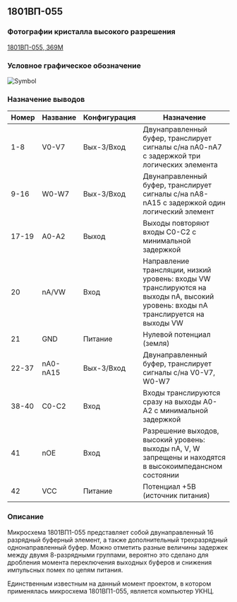 ## 1801ВП-055

### Фотографии кристалла высокого разрешения
[1801ВП-055, 369M](http://www.1801bm1.com/files/retro/1801/images/vp1-055.jpg)

### Условное графическое обозначение
![Symbol](/055/img/055.png)

### Назначение выводов
| Номер       | Название     | Конфигурация | Назначение
|-------------|--------------|--------------|-----------------------------------------
| 1-8         | V0-V7        | Вых-3/Вход   | Двунаправленный буфер, транслирует сигналы с/на nA0-nA7 с задержкой три логических элемента
| 9-16        | W0-W7        | Вых-3/Вход   | Двунаправленный буфер, транслирует сигналы с/на nA8-nA15 с задержкой один логический элемент
| 17-19       | A0-A2        | Выход        | Выходы повторяют входы C0-C2 с минимальной задержкой
| 20          | nA/VW        | Вход         | Направление трансляции, низкий уровень: входы VW транслируются на выходы nA, высокий уровень: входы nA транслируется на выходы VW
| 21          | GND          | Питание      | Нулевой потенциал (земля)
| 22-37       | nA0-nA15     | Вых-3/Вход   | Двунаправленный буфер, транслирует сигналы с/на V0-V7, W0-W7
| 38-40       | C0-C2        | Вход         | Входы транслируются сразу на выходы A0-A2 с минимальной задержкой
| 41          | nOE          | Вход         | Разрешение выходов, высокий уровень: выходы nA, V, W запрещены и находятся в высокоимпедансном состоянии
| 42          | VCC          | Питание      | Потенциал +5В (источник питания)

### Описание
Микросхема 1801ВП1-055 представляет собой двунаправленный 16 разрядный буферный
элемент, а также дополнительный трехразрядный однонаправленный буфер. Можно
отметить разные величины задержек между двумя 8-разрядными группами, вероятно
это сделано для дробления момента переключения выходных буферов и снижения
импульсных помех по цепям питания.

Единственным известным на данный момент проектом, в котором применялась
микросхема 1801ВП1-055, является компьютер УКНЦ.